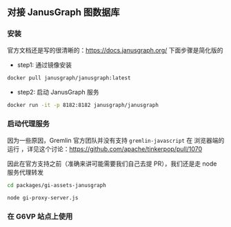 ## 对接 JanusGraph 图数据库

### 安装

官方文档还是写的很清晰的：https://docs.janusgraph.org/ 下面步骤是简化版的

- step1: 通过镜像安装

```bash
docker pull janusgraph/janusgraph:latest
```

- step2: 启动 JanusGraph 服务

```bash
docker run -it -p 8182:8182 janusgraph/janusgraph
```

### 启动代理服务

因为一些原因，Gremlin 官方团队并没有支持 `gremlin-javascript` 在 浏览器端的运行 ，详见这个讨论：https://github.com/apache/tinkerpop/pull/1070

因此在官方支持之前（准确来讲可能需要我们自己去提 PR），我们还是走 node 服务代理转发

```bash
cd packages/gi-assets-janusgraph

node gi-proxy-server.js

```

### 在 G6VP 站点上使用
